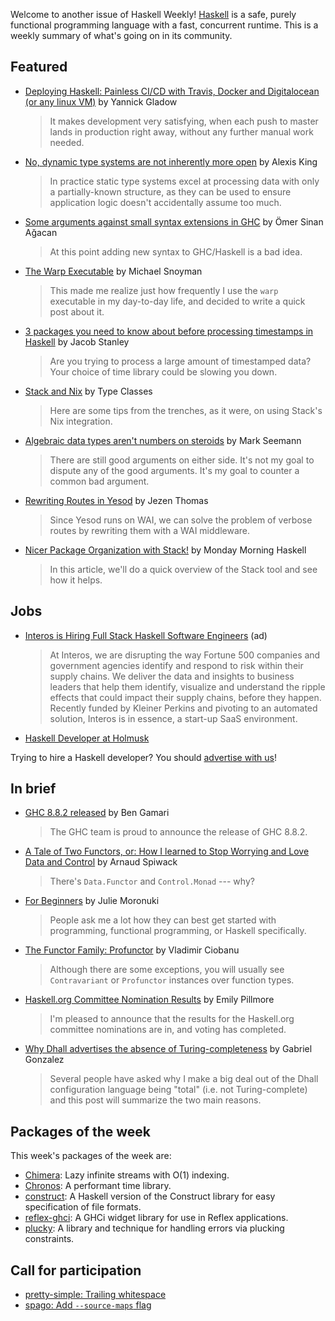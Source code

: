 Welcome to another issue of Haskell Weekly!
[Haskell](https://www.haskell.org) is a safe, purely functional programming language with a fast, concurrent runtime.
This is a weekly summary of what's going on in its community.

## Featured

- [Deploying Haskell: Painless CI/CD with Travis, Docker and Digitalocean (or any linux VM)](https://www.dev-log.me/Deploying_Haskell:_Painless_CICD_with_Travis,_Docker_and_Digital_Ocean_(or_any_linux_VM)/) by Yannick Gladow
  > It makes development very satisfying, when each push to master lands in production right away, without any further manual work needed.

- [No, dynamic type systems are not inherently more open](https://lexi-lambda.github.io/blog/2020/01/19/no-dynamic-type-systems-are-not-inherently-more-open/) by Alexis King
  > In practice static type systems excel at processing data with only a partially-known structure, as they can be used to ensure application logic doesn't accidentally assume too much.

- [Some arguments against small syntax extensions in GHC](https://osa1.net/posts/2020-01-22-no-small-syntax-extensions.html) by Ömer Sinan Ağacan
  > At this point adding new syntax to GHC/Haskell is a bad idea.

- [The Warp Executable](https://www.snoyman.com/blog/2020/01/the-warp-executable) by Michael Snoyman
  > This made me realize just how frequently I use the `warp` executable in my day-to-day life, and decided to write a quick post about it.

- [3 packages you need to know about before processing timestamps in Haskell](https://jacobstanley.io/3-packages-you-need-to-know-about-before-processing-timestamps-in-haskell/) by Jacob Stanley
  > Are you trying to process a large amount of timestamped data? Your choice of time library could be slowing you down.

- [Stack and Nix](https://typeclasses.com/stack-and-nix) by Type Classes
  > Here are some tips from the trenches, as it were, on using Stack's Nix integration.

- [Algebraic data types aren't numbers on steroids](https://blog.ploeh.dk/2020/01/20/algebraic-data-types-arent-numbers-on-steroids/) by Mark Seemann
  > There are still good arguments on either side. It's not my goal to dispute any of the good arguments. It's my goal to counter a common bad argument.

- [Rewriting Routes in Yesod](https://jezenthomas.com/rewriting-routes-in-yesod/) by Jezen Thomas
  > Since Yesod runs on WAI, we can solve the problem of verbose routes by rewriting them with a WAI middleware.

- [Nicer Package Organization with Stack!](https://mmhaskell.com/blog/2020/1/20/nicer-package-organization-with-stack) by Monday Morning Haskell
  > In this article, we'll do a quick overview of the Stack tool and see how it helps.

## Jobs

- [Interos is Hiring Full Stack Haskell Software Engineers](https://www.interos.ai/careers/#haskell-software-engineer-ii) (ad)
  > At Interos, we are disrupting the way Fortune 500 companies and government agencies identify and respond to risk within their supply chains. We deliver the data and insights to business leaders that help them identify, visualize and understand the ripple effects that could impact their supply chains, before they happen. Recently funded by Kleiner Perkins and pivoting to an automated solution, Interos is in essence, a start-up SaaS environment.

- [Haskell Developer at Holmusk](https://www.linkedin.com/jobs/view/1645097100/)

Trying to hire a Haskell developer?
You should [advertise with us](https://haskellweekly.news/advertising.html)!

## In brief

- [GHC 8.8.2 released](https://www.haskell.org/ghc/blog/20200116-ghc-8.8.2-released.html) by Ben Gamari
  > The GHC team is proud to announce the release of GHC 8.8.2.

- [A Tale of Two Functors, or: How I learned to Stop Worrying and Love Data and Control](https://www.tweag.io/posts/2020-01-16-data-vs-control.html) by Arnaud Spiwack
  > There's `Data.Functor` and `Control.Monad` --- why?

- [For Beginners](https://argumatronic.com/posts/1970-01-01-beginners.html) by Julie Moronuki
  > People ask me a lot how they can best get started with programming, functional programming, or Haskell specifically.

- [The Functor Family: Profunctor](https://cvlad.info/profunctor/) by Vladimir Ciobanu
  > Although there are some exceptions, you will usually see `Contravariant` or `Profunctor` instances over function types.

- [Haskell.org Committee Nomination Results](https://np.reddit.com/r/haskell/comments/er8n8a/haskellorg_committee_nomination_results/) by Emily Pillmore
  > I'm pleased to announce that the results for the Haskell.org committee nominations are in, and voting has completed.

- [Why Dhall advertises the absence of Turing-completeness](http://www.haskellforall.com/2020/01/why-dhall-advertises-absence-of-turing.html) by Gabriel Gonzalez
  > Several people have asked why I make a big deal out of the Dhall configuration language being "total" (i.e. not Turing-complete) and this post will summarize the two main reasons.

## Packages of the week

This week's packages of the week are:

- [Chimera](https://hackage.haskell.org/package/chimera-0.3.0.0): Lazy infinite streams with O(1) indexing.
- [Chronos](https://hackage.haskell.org/package/chronos-1.1): A performant time library.
- [construct](https://hackage.haskell.org/package/construct-0.1): A Haskell version of the Construct library for easy specification of file formats.
- [reflex-ghci](https://hackage.haskell.org/package/reflex-ghci-0.1.3.1): A GHCi widget library for use in Reflex applications.
- [plucky](https://hackage.haskell.org/package/plucky-0.0.0.1): A library and technique for handling errors via plucking constraints.

## Call for participation

-   [pretty-simple: Trailing whitespace](https://github.com/cdepillabout/pretty-simple/issues/61)
-   [spago: Add `--source-maps` flag](https://github.com/purescript/spago/issues/545)
